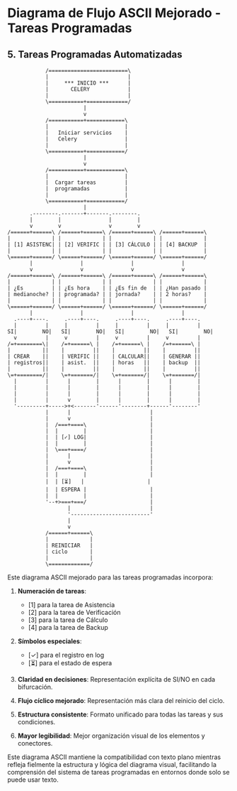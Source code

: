 # Diagrama de Flujo ASCII Mejorado - Tareas Programadas

## 5. Tareas Programadas Automatizadas

```
            /=========================\
            |                         |
            |     *** INICIO ***      |
            |       CELERY            |
            |                         |
            \===========+=============/
                        |
                        v
            /===========+============\
            |                        |
            |   Iniciar servicios    |
            |   Celery               |
            |                        |
            \===========+============/
                        |
                        v
            /===========+============\
            |                        |
            |  Cargar tareas         |
            |  programadas           |
            |                        |
            \===========+============/
                        |
       .--------.-------+-------.--------.
       |        |               |        |
       v        v               v        v
/======+======\ /======+======\ /======+======\ /======+======\
|             | |             | |             | |             |
| [1] ASISTENC| | [2] VERIFIC | | [3] CÁLCULO | | [4] BACKUP  |
|             | |             | |             | |             |
\======+======/ \======+======/ \======+======/ \======+======/
       |               |               |               |
       v               v               v               v
/======+======\ /======+======\ /======+======\ /======+======\
|             | |             | |             | |             |
| ¿Es         | | ¿Es hora    | | ¿Es fin de  | | ¿Han pasado |
| medianoche? | | programada? | | jornada?    | | 2 horas?    |
|             | |             | |             | |             |
\======+======/ \======+======/ \======+======/ \======+======/
       |               |               |               |
  .----+----.     .----+----.     .----+----.     .----+----.
  |         |     |         |     |         |     |         |
SI|        NO|   SI|        NO|   SI|        NO|   SI|        NO|
  v         |     v         |     v         |     v         |
/=+========\|    /=+======\ |    /=+======\ |    /=+======\ |
|          ||    |         ||    |         ||    |         ||
| CREAR    ||    | VERIFIC ||    | CALCULAR||    | GENERAR ||
| registros||    | asist.  ||    | horas   ||    | backup  ||
|          ||    |         ||    |         ||    |         ||
\=+========/|    \=+=======/|    \=+=======/|    \=+=======/|
  |         |      |        |      |        |      |        |
  |         |      |        |      |        |      |        |
  |         |      |        |      |        |      |        |
  |         |      v        |      |        |      |        |
  '---------+----->+<-------'------'--------+------'--------'
            |      |                         |
            |      v                         |
            |  /===+====\                    |
            |  |        |                    |
            |  | [✓] LOG|                    |
            |  |        |                    |
            |  \===+====/                    |
            |      |                         |
            |      v                         |
            |  /===+====\                    |
            |  |        |                    |
            |  | [⏳]   |                    |
            |  | ESPERA |                    |
            |  |        |                    |
            '--+>===+===/                    |
                   |                         |
                   '-------------------------'
                   |
                   v
            /======+======\
            |             |
            | REINICIAR   |
            | ciclo       |
            |             |
            \=============/
```

Este diagrama ASCII mejorado para las tareas programadas incorpora:

1. **Numeración de tareas**:
   - [1] para la tarea de Asistencia
   - [2] para la tarea de Verificación
   - [3] para la tarea de Cálculo
   - [4] para la tarea de Backup

2. **Símbolos especiales**:
   - [✓] para el registro en log
   - [⏳] para el estado de espera

3. **Claridad en decisiones**: Representación explícita de SI/NO en cada bifurcación.

4. **Flujo cíclico mejorado**: Representación más clara del reinicio del ciclo.

5. **Estructura consistente**: Formato unificado para todas las tareas y sus condiciones.

6. **Mayor legibilidad**: Mejor organización visual de los elementos y conectores.

Este diagrama ASCII mantiene la compatibilidad con texto plano mientras refleja fielmente la estructura y lógica del diagrama visual, facilitando la comprensión del sistema de tareas programadas en entornos donde solo se puede usar texto. 